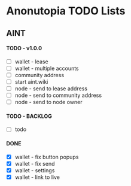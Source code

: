 # Anonutopia TODO Lists

## AINT

#### TODO - v1.0.0

- [ ] wallet - lease
- [ ] wallet - multiple accounts
- [ ] community address
- [ ] start aint.wiki
- [ ] node - send to lease address
- [ ] node - send to community address
- [ ] node - send to node owner

#### TODO - BACKLOG

- [ ] todo

#### DONE

- [x] wallet - fix button popups
- [x] wallet - fix send
- [x] wallet - settings
- [x] wallet - link to live
